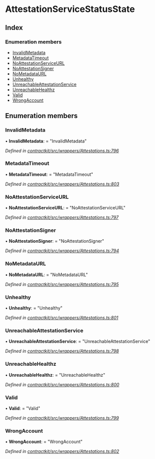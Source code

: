 # AttestationServiceStatusState

## Index

### Enumeration members

* [InvalidMetadata](_wrappers_attestations_.attestationservicestatusstate.md#invalidmetadata)
* [MetadataTimeout](_wrappers_attestations_.attestationservicestatusstate.md#metadatatimeout)
* [NoAttestationServiceURL](_wrappers_attestations_.attestationservicestatusstate.md#noattestationserviceurl)
* [NoAttestationSigner](_wrappers_attestations_.attestationservicestatusstate.md#noattestationsigner)
* [NoMetadataURL](_wrappers_attestations_.attestationservicestatusstate.md#nometadataurl)
* [Unhealthy](_wrappers_attestations_.attestationservicestatusstate.md#unhealthy)
* [UnreachableAttestationService](_wrappers_attestations_.attestationservicestatusstate.md#unreachableattestationservice)
* [UnreachableHealthz](_wrappers_attestations_.attestationservicestatusstate.md#unreachablehealthz)
* [Valid](_wrappers_attestations_.attestationservicestatusstate.md#valid)
* [WrongAccount](_wrappers_attestations_.attestationservicestatusstate.md#wrongaccount)

## Enumeration members

### InvalidMetadata

• **InvalidMetadata**: = "InvalidMetadata"

_Defined in_ [_contractkit/src/wrappers/Attestations.ts:796_](https://github.com/celo-org/celo-monorepo/blob/master/packages/sdk/contractkit/src/wrappers/Attestations.ts#L796)

### MetadataTimeout

• **MetadataTimeout**: = "MetadataTimeout"

_Defined in_ [_contractkit/src/wrappers/Attestations.ts:803_](https://github.com/celo-org/celo-monorepo/blob/master/packages/sdk/contractkit/src/wrappers/Attestations.ts#L803)

### NoAttestationServiceURL

• **NoAttestationServiceURL**: = "NoAttestationServiceURL"

_Defined in_ [_contractkit/src/wrappers/Attestations.ts:797_](https://github.com/celo-org/celo-monorepo/blob/master/packages/sdk/contractkit/src/wrappers/Attestations.ts#L797)

### NoAttestationSigner

• **NoAttestationSigner**: = "NoAttestationSigner"

_Defined in_ [_contractkit/src/wrappers/Attestations.ts:794_](https://github.com/celo-org/celo-monorepo/blob/master/packages/sdk/contractkit/src/wrappers/Attestations.ts#L794)

### NoMetadataURL

• **NoMetadataURL**: = "NoMetadataURL"

_Defined in_ [_contractkit/src/wrappers/Attestations.ts:795_](https://github.com/celo-org/celo-monorepo/blob/master/packages/sdk/contractkit/src/wrappers/Attestations.ts#L795)

### Unhealthy

• **Unhealthy**: = "Unhealthy"

_Defined in_ [_contractkit/src/wrappers/Attestations.ts:801_](https://github.com/celo-org/celo-monorepo/blob/master/packages/sdk/contractkit/src/wrappers/Attestations.ts#L801)

### UnreachableAttestationService

• **UnreachableAttestationService**: = "UnreachableAttestationService"

_Defined in_ [_contractkit/src/wrappers/Attestations.ts:798_](https://github.com/celo-org/celo-monorepo/blob/master/packages/sdk/contractkit/src/wrappers/Attestations.ts#L798)

### UnreachableHealthz

• **UnreachableHealthz**: = "UnreachableHealthz"

_Defined in_ [_contractkit/src/wrappers/Attestations.ts:800_](https://github.com/celo-org/celo-monorepo/blob/master/packages/sdk/contractkit/src/wrappers/Attestations.ts#L800)

### Valid

• **Valid**: = "Valid"

_Defined in_ [_contractkit/src/wrappers/Attestations.ts:799_](https://github.com/celo-org/celo-monorepo/blob/master/packages/sdk/contractkit/src/wrappers/Attestations.ts#L799)

### WrongAccount

• **WrongAccount**: = "WrongAccount"

_Defined in_ [_contractkit/src/wrappers/Attestations.ts:802_](https://github.com/celo-org/celo-monorepo/blob/master/packages/sdk/contractkit/src/wrappers/Attestations.ts#L802)

